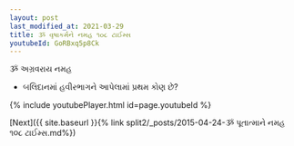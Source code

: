 ```yaml
---
layout: post
last_modified_at: 2021-03-29
title: ૐ વૃષાકર્મને નમહ ૧૦૮ ટાઈમ્સ
youtubeId: GoRBxq5p8Ck
---
```

 
 
 ૐ અગ્રવરાય નમહ  
 
 -  બલિદાનમાં હવીરભાગને આપેલામાં પ્રથમ કોણ છે? 
 
  
 
  
 
 
 
 
 
 


{% include youtubePlayer.html id=page.youtubeId %}
 
[Next]({{ site.baseurl }}{% link  split2/_posts/2015-04-24-ૐ પૂતાત્માને નમહ ૧૦૮ ટાઈમ્સ.md%})
 
